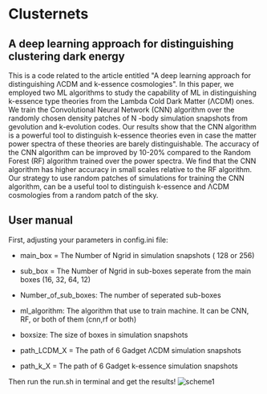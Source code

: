 # Clusternets

## A deep learning approach for distinguishing clustering dark energy

This is a code related to the article entitled "A deep learning approach for distinguishing ΛCDM and k-essence cosmologies". In this paper, we employed two ML algorithms to study the capability of ML in distinguishing k-essence type theories from the Lambda Cold Dark Matter (ΛCDM) ones. We train the Convolutional Neural Network (CNN) algorithm over the randomly chosen density patches of N -body simulation snapshots from gevolution and k-evolution codes. Our results show that the CNN algorithm is a powerful tool to distinguish k-essence theories even in case the matter power spectra of these theories are barely distinguishable. The accuracy of the CNN algorithm can be improved by 10-20% compared to the Random Forest (RF) algorithm trained over the power spectra. We find that the CNN algorithm has higher accuracy in small scales relative to the RF algorithm. Our strategy to use random patches of simulations for training the CNN algorithm, can be a useful tool to distinguish k-essence and ΛCDM cosmologies from a random patch of the sky.

## User manual

First, adjusting your parameters in config.ini file:

* main_box = The Number of Ngrid in simulation snapshots ( 128 or 256)

* sub_box =  The Number of Ngrid in sub-boxes seperate from the main boxes (16, 32, 64, 12)
* Number_of_sub_boxes: The number of seperated sub-boxes
* ml_algorithm: The algorithm that use to train machine. It can be CNN, RF, or both of them (cnn,rf or both)
* boxsize: The size of boxes in simulation snapshots 

* path_LCDM_X = The path of 6 Gadget ΛCDM simulation snapshots 
* path_k_X = The path of 6 Gadget k-essence simulation snapshots 

Then run the run.sh in terminal and get the results!
![scheme1](https://user-images.githubusercontent.com/84251796/202574118-5e74dde4-e5ac-4c0f-b497-28802a748b4e.png)
